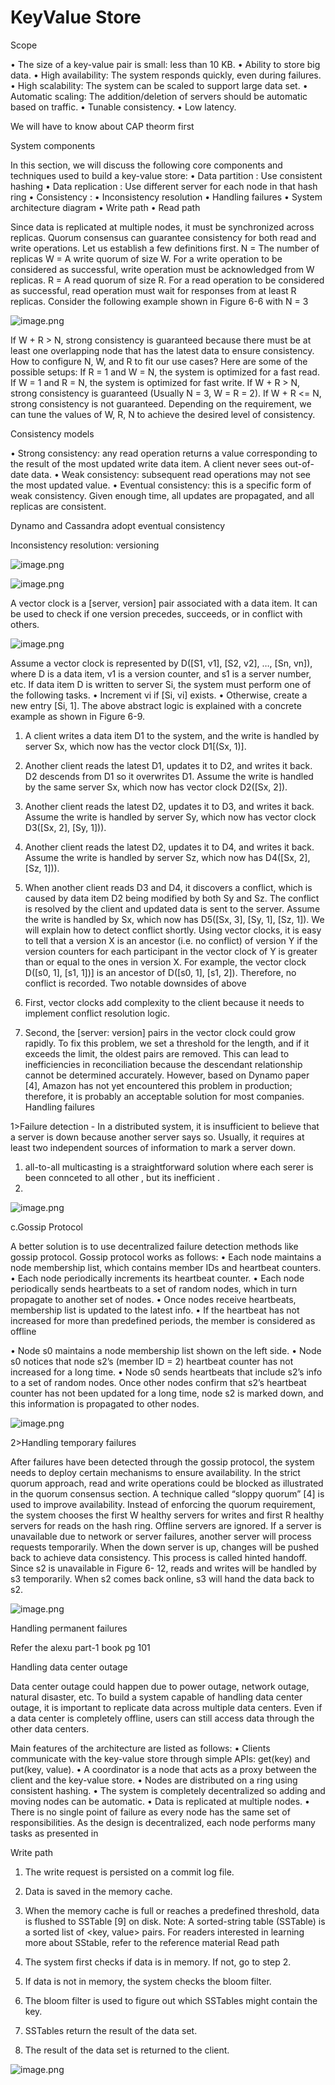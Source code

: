 # KeyValue Store

Scope

• The size of a key-value pair is small: less than 10 KB.
• Ability to store big data.
• High availability: The system responds quickly, even during failures.
• High scalability: The system can be scaled to support large data set.
• Automatic scaling: The addition/deletion of servers should be automatic based on traffic.
• Tunable consistency.
• Low latency.

We will have to know about CAP theorm first 





System components

In this section, we will discuss the following core components and techniques used to build a key-value store:
• Data partition : Use consistent hashing
• Data replication : Use different server for each node in that hash ring 
• Consistency : 
• Inconsistency resolution
• Handling failures
• System architecture diagram
• Write path
• Read path



Since data is replicated at multiple nodes, it must be synchronized across replicas. Quorum
consensus can guarantee consistency for both read and write operations. Let us establish a
few definitions first.
N = The number of replicas
W = A write quorum of size W. For a write operation to be considered as successful, write
operation must be acknowledged from W replicas.
R = A read quorum of size R. For a read operation to be considered as successful, read
operation must wait for responses from at least R replicas.
Consider the following example shown in Figure 6-6 with N = 3



![image.png](https://eraser.imgix.net/workspaces/sxabTBCPWukdhhQ5jfZK/pqzq4S07fqcma47xGOPbSlv9Jtt1/4h5-O70fBpXAea919dOhT.png?ixlib=js-3.7.0 "image.png")

If W + R > N, strong consistency is guaranteed because there must be at least one
overlapping node that has the latest data to ensure consistency.
How to configure N, W, and R to fit our use cases? Here are some of the possible setups:
If R = 1 and W = N, the system is optimized for a fast read.
If W = 1 and R = N, the system is optimized for fast write.
If W + R > N, strong consistency is guaranteed (Usually N = 3, W = R = 2).
If W + R <= N, strong consistency is not guaranteed.
Depending on the requirement, we can tune the values of W, R, N to achieve the desired level
of consistency.

Consistency models

• Strong consistency: any read operation returns a value corresponding to the result of the
most updated write data item. A client never sees out-of-date data.
• Weak consistency: subsequent read operations may not see the most updated value.
• Eventual consistency: this is a specific form of weak consistency. Given enough time, all
updates are propagated, and all replicas are consistent.

Dynamo and Cassandra adopt eventual consistency

Inconsistency resolution: versioning



![image.png](https://eraser.imgix.net/workspaces/sxabTBCPWukdhhQ5jfZK/pqzq4S07fqcma47xGOPbSlv9Jtt1/Gry1Cr6oq07ykKu-tydR_.png?ixlib=js-3.7.0 "image.png")



![image.png](https://eraser.imgix.net/workspaces/sxabTBCPWukdhhQ5jfZK/pqzq4S07fqcma47xGOPbSlv9Jtt1/QsInxVp2QXgQBVeJv-rRC.png?ixlib=js-3.7.0 "image.png")

A vector clock is a [server, version] pair associated with a data item. It can be used to check if one version precedes, succeeds, or in conflict with others.



![image.png](https://eraser.imgix.net/workspaces/sxabTBCPWukdhhQ5jfZK/pqzq4S07fqcma47xGOPbSlv9Jtt1/v4wCn8R0ZGKvEirNYB4Dl.png?ixlib=js-3.7.0 "image.png")

Assume a vector clock is represented by D([S1, v1], [S2, v2], …, [Sn, vn]), where D is a data item, v1 is a version counter, and s1 is a server number, etc. If data item D is written to server Si, the system must perform one of the following tasks. • Increment vi if [Si, vi] exists. • Otherwise, create a new entry [Si, 1]. The above abstract logic is explained with a concrete example as shown in Figure 6-9.

1. A client writes a data item D1 to the system, and the write is handled by server Sx,
which now has the vector clock D1[(Sx, 1)].
2. Another client reads the latest D1, updates it to D2, and writes it back. D2 descends
from D1 so it overwrites D1. Assume the write is handled by the same server Sx, which
now has vector clock D2([Sx, 2]).
3. Another client reads the latest D2, updates it to D3, and writes it back. Assume the write
is handled by server Sy, which now has vector clock D3([Sx, 2], [Sy, 1])).
4. Another client reads the latest D2, updates it to D4, and writes it back. Assume the write
is handled by server Sz, which now has D4([Sx, 2], [Sz, 1])).
5. When another client reads D3 and D4, it discovers a conflict, which is caused by data
item D2 being modified by both Sy and Sz. The conflict is resolved by the client and
updated data is sent to the server. Assume the write is handled by Sx, which now has
D5([Sx, 3], [Sy, 1], [Sz, 1]). We will explain how to detect conflict shortly.
Using vector clocks, it is easy to tell that a version X is an ancestor (i.e. no conflict) of
version Y if the version counters for each participant in the vector clock of Y is greater than or
equal to the ones in version X. For example, the vector clock D([s0, 1], [s1, 1])] is an
ancestor of D([s0, 1], [s1, 2]). Therefore, no conflict is recorded.
Two notable downsides of above

1. First, vector clocks add complexity to the client because it needs to implement conflict resolution logic.
2. Second, the [server: version] pairs in the vector clock could grow rapidly. To fix this
problem, we set a threshold for the length, and if it exceeds the limit, the oldest pairs are
removed. This can lead to inefficiencies in reconciliation because the descendant relationship
cannot be determined accurately. However, based on Dynamo paper [4], Amazon has not yet
encountered this problem in production; therefore, it is probably an acceptable solution for
most companies.
Handling failures

1>Failure detection - In a distributed system, it is insufficient to believe that a server is down because another server says so. Usually, it requires at least two independent sources of information to mark a server down.

1. all-to-all multicasting is a straightforward solution where each serer is been connceted to all other , but its inefficient .
2. 


![image.png](https://eraser.imgix.net/workspaces/sxabTBCPWukdhhQ5jfZK/pqzq4S07fqcma47xGOPbSlv9Jtt1/bug8bcfmgrgtFBg89Qwje.png?ixlib=js-3.7.0 "image.png")

c.Gossip Protocol 

A better solution is to use decentralized failure detection methods like gossip protocol.
Gossip protocol works as follows:
• Each node maintains a node membership list, which contains member IDs and heartbeat
counters.
• Each node periodically increments its heartbeat counter.
• Each node periodically sends heartbeats to a set of random nodes, which in turn
propagate to another set of nodes.
• Once nodes receive heartbeats, membership list is updated to the latest info.
• If the heartbeat has not increased for more than predefined periods, the member is
considered as offline

• Node s0 maintains a node membership list shown on the left side.
• Node s0 notices that node s2’s (member ID = 2) heartbeat counter has not increased for a
long time.
• Node s0 sends heartbeats that include s2’s info to a set of random nodes. Once other
nodes confirm that s2’s heartbeat counter has not been updated for a long time, node s2 is
marked down, and this information is propagated to other nodes.



![image.png](https://eraser.imgix.net/workspaces/sxabTBCPWukdhhQ5jfZK/pqzq4S07fqcma47xGOPbSlv9Jtt1/0zcP0KohnfS_X2wlWWzPl.png?ixlib=js-3.7.0 "image.png")

2>Handling temporary failures 

After failures have been detected through the gossip protocol, the system needs to deploy
certain mechanisms to ensure availability. In the strict quorum approach, read and write
operations could be blocked as illustrated in the quorum consensus section.
A technique called “sloppy quorum” [4] is used to improve availability. Instead of enforcing
the quorum requirement, the system chooses the first W healthy servers for writes and first R
healthy servers for reads on the hash ring. Offline servers are ignored.
If a server is unavailable due to network or server failures, another server will process
requests temporarily. When the down server is up, changes will be pushed back to achieve
data consistency. This process is called hinted handoff. Since s2 is unavailable in Figure 6-
12, reads and writes will be handled by s3 temporarily. When s2 comes back online, s3 will
hand the data back to s2.



![image.png](https://eraser.imgix.net/workspaces/sxabTBCPWukdhhQ5jfZK/pqzq4S07fqcma47xGOPbSlv9Jtt1/_a_9aluipSHbS9YRgkDJ3.png?ixlib=js-3.7.0 "image.png")

Handling permanent failures

Refer the alexu part-1 book pg 101

Handling data center outage

Data center outage could happen due to power outage, network outage, natural disaster, etc. To build a system capable of handling data center outage, it is important to replicate data across multiple data centers. Even if a data center is completely offline, users can still access data through the other data centers.

Main features of the architecture are listed as follows:
• Clients communicate with the key-value store through simple APIs: get(key) and put(key,
value).
• A coordinator is a node that acts as a proxy between the client and the key-value store.
• Nodes are distributed on a ring using consistent hashing.
• The system is completely decentralized so adding and moving nodes can be automatic.
• Data is replicated at multiple nodes.
• There is no single point of failure as every node has the same set of responsibilities.
As the design is decentralized, each node performs many tasks as presented in

Write path

1. The write request is persisted on a commit log file.
2. Data is saved in the memory cache.
3. When the memory cache is full or reaches a predefined threshold, data is flushed to
SSTable [9] on disk. Note: A sorted-string table (SSTable) is a sorted list of <key, value>
pairs. For readers interested in learning more about SStable, refer to the reference material
Read path

1. The system first checks if data is in memory. If not, go to step 2.
2. If data is not in memory, the system checks the bloom filter.
3. The bloom filter is used to figure out which SSTables might contain the key.
4. SSTables return the result of the data set.
5. The result of the data set is returned to the client.


![image.png](https://eraser.imgix.net/workspaces/sxabTBCPWukdhhQ5jfZK/pqzq4S07fqcma47xGOPbSlv9Jtt1/BsLHH7dOgRlt733VAie_Y.png?ixlib=js-3.7.0 "image.png")



